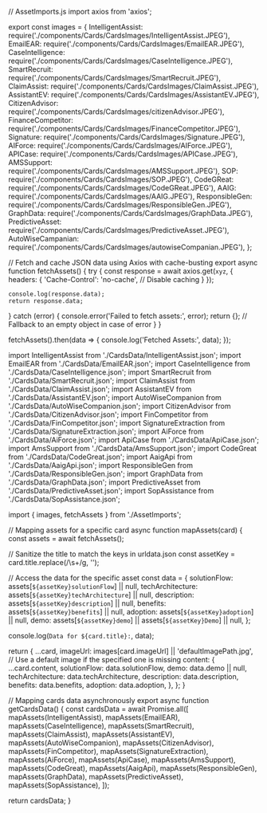 // AssetImports.js
import axios from 'axios';

export const images = {
  IntelligentAssist: require('./components/Cards/CardsImages/IntelligentAssist.JPEG'),
  EmailEAR: require('./components/Cards/CardsImages/EmailEAR.JPEG'),
  CaseIntelligence: require('./components/Cards/CardsImages/CaseIntelligence.JPEG'),
  SmartRecruit: require('./components/Cards/CardsImages/SmartRecruit.JPEG'),
  ClaimAssist: require('./components/Cards/CardsImages/ClaimAssist.JPEG'),
  AssistantEV: require('./components/Cards/CardsImages/AssistantEV.JPEG'),
  CitizenAdvisor: require('./components/Cards/CardsImages/citizenAdvisor.JPEG'),
  FinanceCompetitor: require('./components/Cards/CardsImages/FinanceCompetitor.JPEG'),
  Signature: require('./components/Cards/CardsImages/Signature.JPEG'),
  AIForce: require('./components/Cards/CardsImages/AIForce.JPEG'),
  APICase: require('./components/Cards/CardsImages/APICase.JPEG'),
  AMSSupport: require('./components/Cards/CardsImages/AMSSupport.JPEG'),
  SOP: require('./components/Cards/CardsImages/SOP.JPEG'),
  CodeGReat: require('./components/Cards/CardsImages/CodeGReat.JPEG'),
  AAIG: require('./components/Cards/CardsImages/AAIG.JPEG'),
  ResponsibleGen: require('./components/Cards/CardsImages/ResponsibleGen.JPEG'),
  GraphData: require('./components/Cards/CardsImages/GraphData.JPEG'),
  PredictiveAsset: require('./components/Cards/CardsImages/PredictiveAsset.JPEG'),
  AutoWiseCampanian: require('./components/Cards/CardsImages/autowiseCompanian.JPEG'),
};



// Fetch and cache JSON data using Axios with cache-busting
export async function fetchAssets() {
  try {
    const response = await axios.get(`xyz`, {
      headers: {
        'Cache-Control': 'no-cache', // Disable caching
      }
    });

    console.log(response.data);
    return response.data;
  } catch (error) {
    console.error('Failed to fetch assets:', error);
    return {}; // Fallback to an empty object in case of error
  }
}

fetchAssets().then(data => {
  console.log('Fetched Assets:', data);
});



import IntelligentAssist from './CardsData/IntelligentAssist.json';
import EmailEAR from './CardsData/EmailEAR.json';
import CaseIntelligence from './CardsData/CaseIntelligence.json';
import SmartRecruit from './CardsData/SmartRecruit.json';
import ClaimAssist from './CardsData/ClaimAssist.json';
import AssistantEV from './CardsData/AssistantEV.json';
import AutoWiseCompanion from './CardsData/AutoWiseCompanion.json';
import CitizenAdvisor from './CardsData/CitizenAdvisor.json';
import FinCompetitor from './CardsData/FinCompetitor.json';
import SignatureExtraction from './CardsData/SignatureExtraction.json';
import AiForce from './CardsData/AiForce.json';
import ApiCase from './CardsData/ApiCase.json';
import AmsSupport from './CardsData/AmsSupport.json';
import CodeGreat from './CardsData/CodeGreat.json';
import AaigApi from './CardsData/AaigApi.json';
import ResponsibleGen from './CardsData/ResponsibleGen.json';
import GraphData from './CardsData/GraphData.json';
import PredictiveAsset from './CardsData/PredictiveAsset.json';
import SopAssistance from './CardsData/SopAssistance.json';

import { images, fetchAssets } from './AssetImports';

// Mapping assets for a specific card
async function mapAssets(card) {
  const assets = await fetchAssets();
  
  // Sanitize the title to match the keys in urldata.json
  const assetKey = card.title.replace(/\s+/g, '');

  // Access the data for the specific asset
  const data = {
    solutionFlow: assets[`${assetKey}solutionFlow`] || null,
    techArchitecture: assets[`${assetKey}techArchitecture`] || null,
    description: assets[`${assetKey}description`] || null,
    benefits: assets[`${assetKey}benefits`] || null,
    adoption: assets[`${assetKey}adoption`] || null,
    demo: assets[`${assetKey}demo`] || assets[`${assetKey}Demo`] || null,
  };
  
  console.log(`Data for ${card.title}:`, data);

  return {
    ...card,
    imageUrl: images[card.imageUrl] || 'defaultImagePath.jpg', // Use a default image if the specified one is missing
    content: {
      ...card.content,
      solutionFlow: data.solutionFlow,
      demo: data.demo || null,
      techArchitecture: data.techArchitecture,
      description: data.description,
      benefits: data.benefits,
      adoption: data.adoption,
    },
  };
}

// Mapping cards data asynchronously
export async function getCardsData() {
  const cardsData = await Promise.all([
    mapAssets(IntelligentAssist),
    mapAssets(EmailEAR),
    mapAssets(CaseIntelligence),
    mapAssets(SmartRecruit),
    mapAssets(ClaimAssist),
    mapAssets(AssistantEV),
    mapAssets(AutoWiseCompanion),
    mapAssets(CitizenAdvisor),
    mapAssets(FinCompetitor),
    mapAssets(SignatureExtraction),
    mapAssets(AiForce),
    mapAssets(ApiCase),
    mapAssets(AmsSupport),
    mapAssets(CodeGreat),
    mapAssets(AaigApi),
    mapAssets(ResponsibleGen),
    mapAssets(GraphData),
    mapAssets(PredictiveAsset),
    mapAssets(SopAssistance),
  ]);

  return cardsData;
}
